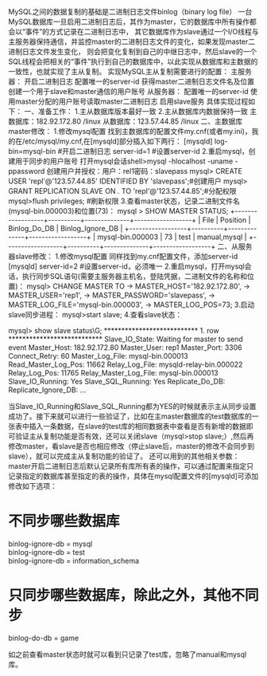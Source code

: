 MySQL之间的数据复制的基础是二进制日志文件binlog（binary log file）
一台MySQL数据库一旦启用二进制日志后，其作为master，它的数据库中所有操作都会以“事件”的方式记录在二进制日志中，
其它数据库作为slave通过一个I/O线程与主服务器保持通信，并监控master的二进制日志文件的变化，如果发现master二进制日志文件发生变化，
则会把变化复制到自己的中继日志中，然后slave的一个SQL线程会把相关的“事件”执行到自己的数据库中，以此实现从数据库和主数据的一致性，也就实现了主从复制。
实现MySQL主从复制需要进行的配置：
主服务器：
开启二进制日志
配置唯一的server-id
获得master二进制日志文件名及位置
创建一个用于slave和master通信的用户账号
从服务器：
配置唯一的server-id
使用master分配的用户账号读取master二进制日志
启用slave服务
具体实现过程如下：
一、准备工作：
1.主从数据库版本最好一致
2.主从数据库内数据保持一致
主数据库：182.92.172.80 /linux
从数据库：123.57.44.85 /linux
二、主数据库master修改：
1.修改mysql配置
找到主数据库的配置文件my.cnf(或者my.ini)，我的在/etc/mysql/my.cnf,在[mysqld]部分插入如下两行：
[mysqld]
log-bin=mysql-bin #开启二进制日志
server-id=1 #设置server-id
2.重启mysql，创建用于同步的用户账号
打开mysql会话shell>mysql -hlocalhost -uname -ppassword
创建用户并授权：用户：rel1密码：slavepass
mysql> CREATE USER 'repl'@'123.57.44.85' IDENTIFIED BY 'slavepass';#创建用户
mysql> GRANT REPLICATION SLAVE ON *.* TO 'repl'@'123.57.44.85';#分配权限
mysql>flush privileges;   #刷新权限
3.查看master状态，记录二进制文件名(mysql-bin.000003)和位置(73)：
mysql > SHOW MASTER STATUS;
+------------------+----------+--------------+------------------+
| File             | Position | Binlog_Do_DB | Binlog_Ignore_DB |
+------------------+----------+--------------+------------------+
| mysql-bin.000003 | 73       | test         | manual,mysql     |
+------------------+----------+--------------+------------------+
二、从服务器slave修改：
1.修改mysql配置
同样找到my.cnf配置文件，添加server-id
[mysqld]
server-id=2 #设置server-id，必须唯一
2.重启mysql，打开mysql会话，执行同步SQL语句(需要主服务器主机名，登陆凭据，二进制文件的名称和位置)：
mysql> CHANGE MASTER TO
    ->     MASTER_HOST='182.92.172.80',
    ->     MASTER_USER='rep1',
    ->     MASTER_PASSWORD='slavepass',
    ->     MASTER_LOG_FILE='mysql-bin.000003',
    ->     MASTER_LOG_POS=73;
3.启动slave同步进程：
mysql>start slave;
4.查看slave状态：

mysql> show slave status\G;
*************************** 1. row ***************************
               Slave_IO_State: Waiting for master to send event
                  Master_Host: 182.92.172.80
                  Master_User: rep1
                  Master_Port: 3306
                Connect_Retry: 60
              Master_Log_File: mysql-bin.000013
          Read_Master_Log_Pos: 11662
               Relay_Log_File: mysqld-relay-bin.000022
                Relay_Log_Pos: 11765
        Relay_Master_Log_File: mysql-bin.000013
             Slave_IO_Running: Yes
            Slave_SQL_Running: Yes
              Replicate_Do_DB: 
          Replicate_Ignore_DB: 
        ...

当Slave_IO_Running和Slave_SQL_Running都为YES的时候就表示主从同步设置成功了。接下来就可以进行一些验证了，比如在主master数据库的test数据库的一张表中插入一条数据，在slave的test库的相同数据表中查看是否有新增的数据即可验证主从复制功能是否有效，还可以关闭slave（mysql>stop slave;）,然后再修改master，看slave是否也相应修改（停止slave后，master的修改不会同步到slave），就可以完成主从复制功能的验证了。
还可以用到的其他相关参数：
master开启二进制日志后默认记录所有库所有表的操作，可以通过配置来指定只记录指定的数据库甚至指定的表的操作，具体在mysql配置文件的[mysqld]可添加修改如下选项：

# 不同步哪些数据库  
binlog-ignore-db = mysql  
binlog-ignore-db = test  
binlog-ignore-db = information_schema  
  
# 只同步哪些数据库，除此之外，其他不同步  
binlog-do-db = game  

如之前查看master状态时就可以看到只记录了test库，忽略了manual和mysql库。
